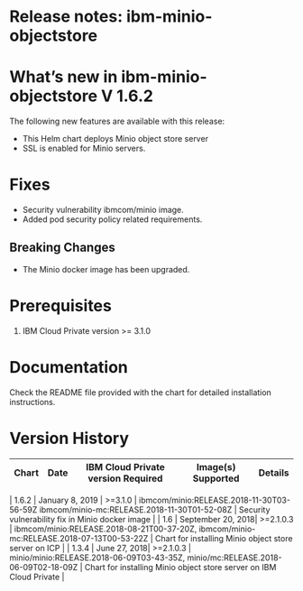 # Release notes: ibm-minio-objectstore

# What’s new in ibm-minio-objectstore V 1.6.2

The following new features are available with this release:

* This Helm chart deploys Minio object store server
* SSL is enabled for Minio servers.

# Fixes
* Security vulnerability ibmcom/minio image.
* Added pod security policy related requirements.

## Breaking Changes
* The Minio docker image has been upgraded.

# Prerequisites
1. IBM Cloud Private version  >= 3.1.0

# Documentation
Check the  README file provided with the chart for detailed installation instructions.

# Version History

| Chart | Date        | IBM Cloud Private version Required | Image(s) Supported | Details |
| ----- | ----------- | ---------------------------------- | ------------------ | ------- |

| 1.6.2 | January 8, 2019 | >=3.1.0    | ibmcom/minio:RELEASE.2018-11-30T03-56-59Z ibmcom/minio-mc:RELEASE.2018-11-30T01-52-08Z | Security vulnerability fix in Minio docker image |
| 1.6   | September 20, 2018| >=2.1.0.3    | ibmcom/minio:RELEASE.2018-08-21T00-37-20Z, ibmcom/minio-mc:RELEASE.2018-07-13T00-53-22Z | Chart for installing Minio object store server on ICP |
| 1.3.4 | June 27, 2018| >=2.1.0.3    | minio/minio:RELEASE.2018-06-09T03-43-35Z, minio/mc:RELEASE.2018-06-09T02-18-09Z | Chart for installing Minio object store server on IBM Cloud Private |
